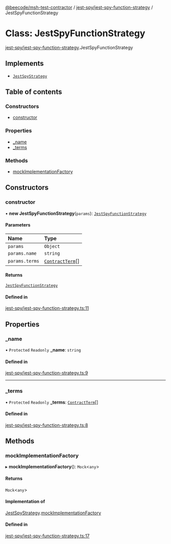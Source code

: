 [@beecode/msh-test-contractor](../README.md) / [jest-spy/jest-spy-function-strategy](../modules/jest_spy_jest_spy_function_strategy.md) / JestSpyFunctionStrategy

# Class: JestSpyFunctionStrategy

[jest-spy/jest-spy-function-strategy](../modules/jest_spy_jest_spy_function_strategy.md).JestSpyFunctionStrategy

## Implements

- [`JestSpyStrategy`](../interfaces/jest_spy_jest_spy_strategy.JestSpyStrategy.md)

## Table of contents

### Constructors

- [constructor](jest_spy_jest_spy_function_strategy.JestSpyFunctionStrategy.md#constructor)

### Properties

- [\_name](jest_spy_jest_spy_function_strategy.JestSpyFunctionStrategy.md#_name)
- [\_terms](jest_spy_jest_spy_function_strategy.JestSpyFunctionStrategy.md#_terms)

### Methods

- [mockImplementationFactory](jest_spy_jest_spy_function_strategy.JestSpyFunctionStrategy.md#mockimplementationfactory)

## Constructors

### constructor

• **new JestSpyFunctionStrategy**(`params`): [`JestSpyFunctionStrategy`](jest_spy_jest_spy_function_strategy.JestSpyFunctionStrategy.md)

#### Parameters

| Name | Type |
| :------ | :------ |
| `params` | `Object` |
| `params.name` | `string` |
| `params.terms` | [`ContractTerm`](../modules/types.md#contractterm)[] |

#### Returns

[`JestSpyFunctionStrategy`](jest_spy_jest_spy_function_strategy.JestSpyFunctionStrategy.md)

#### Defined in

[jest-spy/jest-spy-function-strategy.ts:11](https://github.com/beecode-rs/msh-test-contractor/blob/05cbddf/src/jest-spy/jest-spy-function-strategy.ts#L11)

## Properties

### \_name

• `Protected` `Readonly` **\_name**: `string`

#### Defined in

[jest-spy/jest-spy-function-strategy.ts:9](https://github.com/beecode-rs/msh-test-contractor/blob/05cbddf/src/jest-spy/jest-spy-function-strategy.ts#L9)

___

### \_terms

• `Protected` `Readonly` **\_terms**: [`ContractTerm`](../modules/types.md#contractterm)[]

#### Defined in

[jest-spy/jest-spy-function-strategy.ts:8](https://github.com/beecode-rs/msh-test-contractor/blob/05cbddf/src/jest-spy/jest-spy-function-strategy.ts#L8)

## Methods

### mockImplementationFactory

▸ **mockImplementationFactory**(): `Mock`\<`any`\>

#### Returns

`Mock`\<`any`\>

#### Implementation of

[JestSpyStrategy](../interfaces/jest_spy_jest_spy_strategy.JestSpyStrategy.md).[mockImplementationFactory](../interfaces/jest_spy_jest_spy_strategy.JestSpyStrategy.md#mockimplementationfactory)

#### Defined in

[jest-spy/jest-spy-function-strategy.ts:17](https://github.com/beecode-rs/msh-test-contractor/blob/05cbddf/src/jest-spy/jest-spy-function-strategy.ts#L17)
